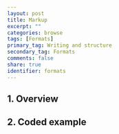 ```yaml
---
layout: post
title: Markup
excerpt: ""
categories: browse
tags: [Formats]
primary_tag: Writing and structure
secondary_tag: Formats
comments: false
share: true
identifier: formats
---
```

## 1. Overview


## 2. Coded example

